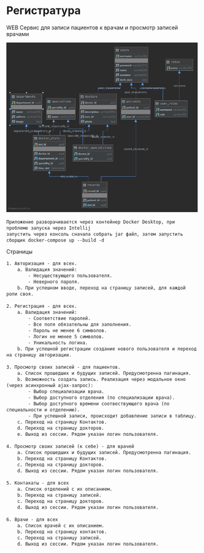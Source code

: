 # Регистратура

WEB Сервис для записи пациентов к врачам и просмотр записей врачами

   ![screen1](img/hospital.png)
    
    Приложение разворачивается через контейнер Docker Desktop, при проблеме запуска через Intellij 
    запустить через консоль сначала собрать jar файл, затем запустить сборщик docker-compose up --build -d

Страницы

    1. Авторизация - для всех.
        a. Валидация значений:
            - Несуществующего пользователя.
            - Неверного пароля.
        b. При успешном вводе, переход на страницу записей, для каждой роли своя.
         
    2. Регистрация - для всех.
        a. Валидация значений:
            - Соответствие паролей.
            - Все поля обязательны для заполнения.
            - Пароль не менее 6 символов.
            - Логин не менее 5 символов.
            - Уникальность логина.
        b. При успешной регистрации создание нового пользователя и переход на страницу авторизации.
        
    3. Просмотр своих записей - для пациентов.
        a. Список прошедших и будущих записей. Предусмотренна пагинация.
        b. Возможность создать запись. Реализация через модальное окно (через асинхронный ajax-запрос):
            - Выбор специализации врача.
            - Выбор доступного отделения (по специализации врача).
            - Выбор доступного времени соотвествующего врача (по специальности и отделению).
            - При успешной записи, происходит добавление записи в таблицу.
        c. Переход на страницу Контактов.
        d. Переход на страницу докторов.
        e. Выход из сессии. Рядом указан логин пользователя.
    
    4. Просмотр своих записей (к себе) - для врачей
        a. Список прошедших и будущих записей. Предусмотренна пагинация.
        b. Переход на страницу Контактов.
        c. Переход на страницу докторов.
        d. Выход из сессии. Рядом указан логин пользователя.
    
    5. Контакаты - для всех
        a. Список отделений с их описанием.
        b. Переход на страницу записей.
        c. Переход на страницу докторов.
        d. Выход из сессии. Рядом указан логин пользователя.
    
    6. Врачи - для всех
        a. Список врачей с их описанием.
        b. Переход на страницу контактов.
        c. Переход на страницу записей.
        d. Выход из сессии. Рядом указан логин пользователя.
  
